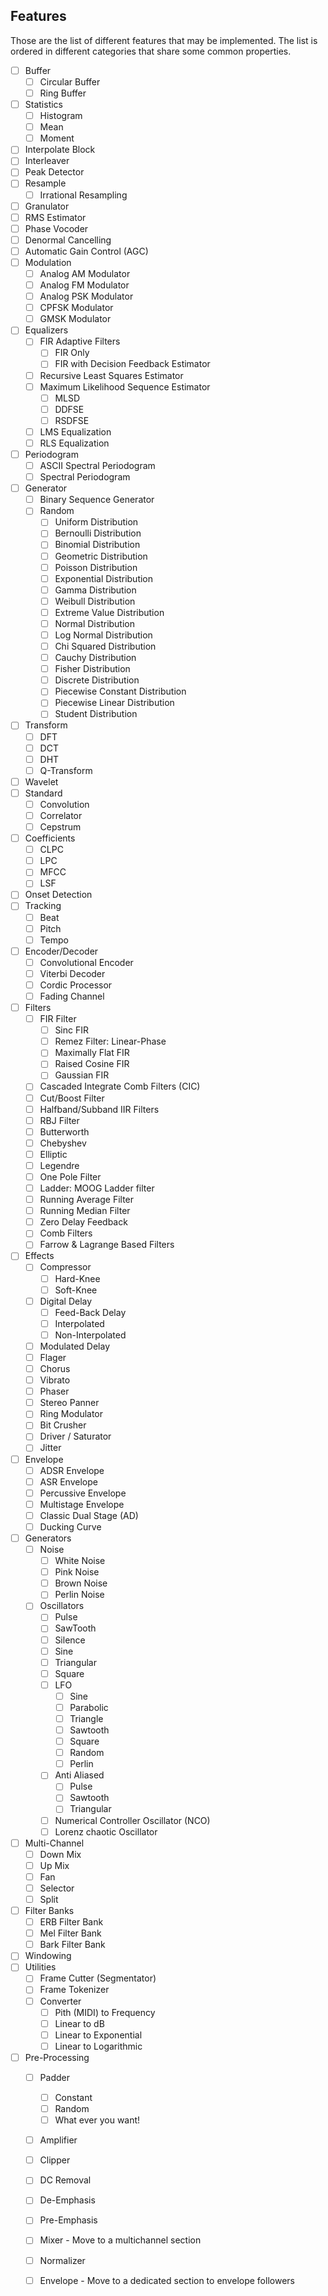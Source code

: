 ## Features

Those are the list of different features that may be implemented. The list is ordered in different categories that share some common properties.

- [ ] Buffer
  - [ ] Circular Buffer
  - [ ] Ring Buffer
- [ ] Statistics
  - [ ] Histogram
  - [ ] Mean
  - [ ] Moment
- [ ] Interpolate Block
- [ ] Interleaver
- [ ] Peak Detector
- [ ] Resample
  - [ ] Irrational Resampling 
- [ ] Granulator
- [ ] RMS Estimator
- [ ] Phase Vocoder
- [ ] Denormal Cancelling
- [ ] Automatic Gain Control (AGC)
- [ ] Modulation
  - [ ] Analog AM Modulator
  - [ ] Analog FM Modulator
  - [ ] Analog PSK Modulator
  - [ ] CPFSK Modulator
  - [ ] GMSK Modulator
- [ ] Equalizers
  - [ ] FIR Adaptive Filters
    - [ ] FIR Only
    - [ ] FIR with Decision Feedback Estimator
  - [ ] Recursive Least Squares Estimator
  - [ ] Maximum Likelihood Sequence Estimator
    - [ ] MLSD
    - [ ] DDFSE
    - [ ] RSDFSE
  - [ ] LMS Equalization
  - [ ] RLS Equalization
- [ ] Periodogram
  - [ ] ASCII Spectral Periodogram
  - [ ] Spectral Periodogram
- [ ] Generator
  - [ ] Binary Sequence Generator
  - [ ] Random
    - [ ] Uniform Distribution
    - [ ] Bernoulli Distribution
    - [ ] Binomial Distribution
    - [ ] Geometric Distribution
    - [ ] Poisson Distribution
    - [ ] Exponential Distribution
    - [ ] Gamma Distribution
    - [ ] Weibull Distribution
    - [ ] Extreme Value Distribution
    - [ ] Normal Distribution
    - [ ] Log Normal Distribution
    - [ ] Chi Squared Distribution
    - [ ] Cauchy Distribution
    - [ ] Fisher Distribution
    - [ ] Discrete Distribution
    - [ ] Piecewise Constant Distribution
    - [ ] Piecewise Linear Distribution
    - [ ] Student Distribution
- [ ] Transform
  - [ ] DFT
  - [ ] DCT
  - [ ] DHT
  - [ ] Q-Transform
- [ ] Wavelet
- [ ] Standard
  - [ ] Convolution
  - [ ] Correlator
  - [ ] Cepstrum
- [ ] Coefficients
  - [ ] CLPC
  - [ ] LPC
  - [ ] MFCC
  - [ ] LSF
- [ ] Onset Detection
- [ ] Tracking
  - [ ] Beat
  - [ ] Pitch
  - [ ] Tempo
- [ ] Encoder/Decoder
  - [ ] Convolutional Encoder
  - [ ] Viterbi Decoder
  - [ ] Cordic Processor
  - [ ] Fading Channel
- [ ] Filters
  - [ ] FIR Filter
    - [ ] Sinc FIR
    - [ ] Remez Filter: Linear-Phase 
    - [ ] Maximally Flat FIR
    - [ ] Raised Cosine FIR
    - [ ] Gaussian FIR
  - [ ] Cascaded Integrate Comb Filters (CIC)
  - [ ] Cut/Boost Filter
  - [ ] Halfband/Subband IIR Filters
  - [ ] RBJ Filter
  - [ ] Butterworth
  - [ ] Chebyshev
  - [ ] Elliptic
  - [ ] Legendre
  - [ ] One Pole Filter
  - [ ] Ladder: MOOG Ladder filter
  - [ ] Running Average Filter
  - [ ] Running Median Filter
  - [ ] Zero Delay Feedback
  - [ ] Comb Filters
  - [ ] Farrow & Lagrange Based Filters
- [ ] Effects
  - [ ] Compressor
    - [ ] Hard-Knee
    - [ ] Soft-Knee
  - [ ] Digital Delay
    - [ ] Feed-Back Delay
    - [ ] Interpolated
    - [ ] Non-Interpolated
  - [ ] Modulated Delay
  - [ ] Flager
  - [ ] Chorus
  - [ ] Vibrato
  - [ ] Phaser
  - [ ] Stereo Panner
  - [ ] Ring Modulator
  - [ ] Bit Crusher
  - [ ] Driver / Saturator
  - [ ] Jitter
- [ ] Envelope
  - [ ] ADSR Envelope
  - [ ] ASR Envelope
  - [ ] Percussive Envelope
  - [ ] Multistage Envelope 
  - [ ] Classic Dual Stage (AD)
  - [ ] Ducking Curve 
- [ ] Generators
  - [ ] Noise
    - [ ] White Noise
    - [ ] Pink Noise
    - [ ] Brown Noise
    - [ ] Perlin Noise
  - [ ] Oscillators
    - [ ] Pulse
    - [ ] SawTooth
    - [ ] Silence
    - [ ] Sine
    - [ ] Triangular
    - [ ] Square
    - [ ] LFO
      - [ ] Sine
      - [ ] Parabolic
      - [ ] Triangle
      - [ ] Sawtooth
      - [ ] Square
      - [ ] Random
      - [ ] Perlin
    - [ ] Anti Aliased
      - [ ] Pulse
      - [ ] Sawtooth
      - [ ] Triangular
    - [ ] Numerical Controller Oscillator (NCO)
    - [ ] Lorenz chaotic Oscillator
- [ ] Multi-Channel
  - [ ] Down Mix
  - [ ] Up Mix
  - [ ] Fan
  - [ ] Selector
  - [ ] Split
- [ ] Filter Banks
  - [ ] ERB Filter Bank
  - [ ] Mel Filter Bank
  - [ ] Bark Filter Bank
- [ ] Windowing
- [ ] Utilities
  - [ ] Frame Cutter (Segmentator)
  - [ ] Frame Tokenizer
  - [ ] Converter
    - [ ] Pith (MIDI) to Frequency
    - [ ] Linear to dB
    - [ ] Linear to Exponential
    - [ ] Linear to Logarithmic
- [ ] Pre-Processing
  - [ ] Padder
    - [ ] Constant
    - [ ] Random
    - [ ] What ever you want!
  - [ ] Amplifier
  - [ ] Clipper
  - [ ] DC Removal
  - [ ] De-Emphasis
  - [ ] Pre-Emphasis
  - [ ] Mixer - Move to a multichannel section
  - [ ] Normalizer
  - [ ] Envelope - Move to a dedicated section to envelope followers

